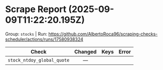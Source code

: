 # Scrape Report (2025-09-09T11:22:20.195Z)

Group: `stocks`  |  Run: https://github.com/AlbertoRoca96/scraping-checks-scheduler/actions/runs/17580938324

| Check | Changed | Keys | Error |
|---|:---:|:--|:--|
| `stock_ntdoy_global_quote` | — |  |  |
